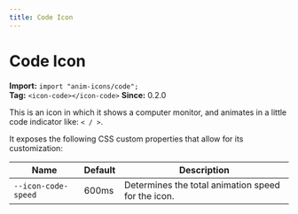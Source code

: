 ```yaml
---
title: Code Icon
---
```

# Code Icon

**Import:** `import "anim-icons/code";`<br />
**Tag:** `<icon-code></icon-code>`
**Since:** 0.2.0

This is an icon in which it shows a computer monitor, and animates in a little
code indicator like: `< / >`.

It exposes the following CSS custom properties that allow for its customization:

| Name | Default | Description |
| ---- | ------- | ----------- |
| `--icon-code-speed` | 600ms | Determines the total animation speed for the icon. | 